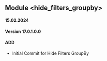 ## Module <hide_filters_groupby>

#### 15.02.2024
#### Version 17.0.1.0.0
#### ADD
 - Initial Commit for  Hide Filters GroupBy
